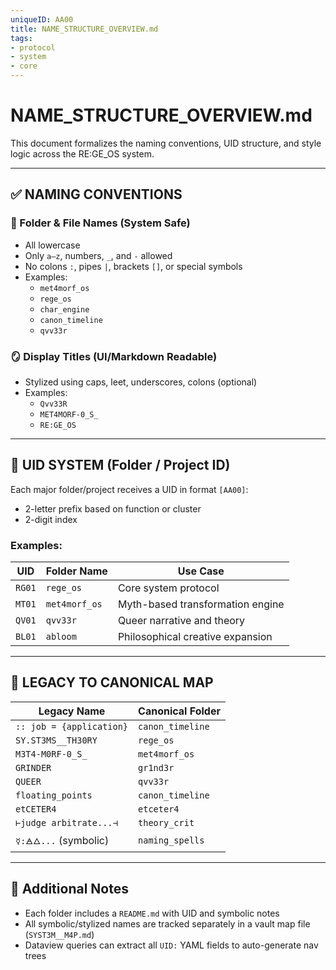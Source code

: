 ```yaml
---
uniqueID: AA00
title: NAME_STRUCTURE_OVERVIEW.md
tags:
- protocol
- system
- core
---
```



# NAME_STRUCTURE_OVERVIEW.md

This document formalizes the naming conventions, UID structure, and style logic across the RE:GE_OS system.

---

## ✅ NAMING CONVENTIONS

### 📁 Folder & File Names (System Safe)
- All lowercase
- Only `a–z`, numbers, `_`, and `-` allowed
- No colons `:`, pipes `|`, brackets `[]`, or special symbols
- Examples:
  - `met4morf_os`
  - `rege_os`
  - `char_engine`
  - `canon_timeline`
  - `qvv33r`

### 🪞 Display Titles (UI/Markdown Readable)
- Stylized using caps, leet, underscores, colons (optional)
- Examples:
  - `Qvv33R`
  - `MET4MORF-0_S_`
  - `RE:GE_OS`

---

## 🧷 UID SYSTEM (Folder / Project ID)
Each major folder/project receives a UID in format `[AA00]`:
- 2-letter prefix based on function or cluster
- 2-digit index

### Examples:
| UID   | Folder Name     | Use Case                        |
|-------|------------------|----------------------------------|
| `RG01`| `rege_os`        | Core system protocol            |
| `MT01`| `met4morf_os`    | Myth-based transformation engine |
| `QV01`| `qvv33r`         | Queer narrative and theory       |
| `BL01`| `abloom`         | Philosophical creative expansion |

---

## 🔁 LEGACY TO CANONICAL MAP

| Legacy Name                  | Canonical Folder  |
|-----------------------------|-------------------|
| `:: job = {application}`     | `canon_timeline`  |
| `SY.ST3MS__TH30RY`           | `rege_os`         |
| `M3T4-M0RF-0_S_`             | `met4morf_os`     |
| `GRINDER`                    | `gr1nd3r`         |
| `QUEER`                      | `qvv33r`          |
| `floating_points`            | `canon_timeline`  |
| `etCETER4`                   | `etceter4`        |
| `⊢judge arbitrate...⊣`       | `theory_crit`     |
| `☿:🜁🜂...` (symbolic)         | `naming_spells`   |

---

## 🔧 Additional Notes
- Each folder includes a `README.md` with UID and symbolic notes
- All symbolic/stylized names are tracked separately in a vault map file (`SYST3M__M4P.md`)
- Dataview queries can extract all `UID:` YAML fields to auto-generate nav trees

